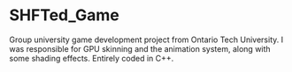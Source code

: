 # SHFTed_Game
Group university game development project from Ontario Tech University. I was responsible for GPU skinning and the animation system, along with some shading effects. Entirely coded in C++.
